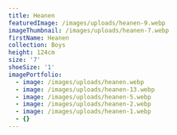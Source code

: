 ```yaml
---
title: Heanen
featuredImage: /images/uploads/heanen-9.webp
imageThumbnail: /images/uploads/heanen-7.webp
firstName: Heanen
collection: Boys
height: 124cm
size: '7'
shoeSize: '1'
imagePortfolio:
  - image: /images/uploads/heanen.webp
  - image: /images/uploads/heanen-13.webp
  - image: /images/uploads/heanen-5.webp
  - image: /images/uploads/heanen-2.webp
  - image: /images/uploads/heanen-1.webp
  - {}
---
```


